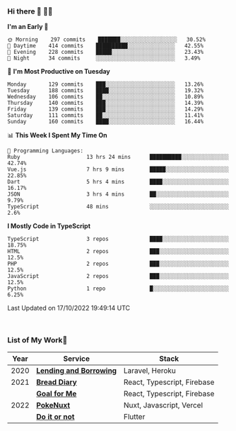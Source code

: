 ### Hi there 👋 🧑‍💻



<!--START_SECTION:waka-->
**I'm an Early 🐤** 

```text
🌞 Morning    297 commits    ███████░░░░░░░░░░░░░░░░░░   30.52% 
🌆 Daytime    414 commits    ██████████░░░░░░░░░░░░░░░   42.55% 
🌃 Evening    228 commits    █████░░░░░░░░░░░░░░░░░░░░   23.43% 
🌙 Night      34 commits     ░░░░░░░░░░░░░░░░░░░░░░░░░   3.49%

```
📅 **I'm Most Productive on Tuesday** 

```text
Monday       129 commits    ███░░░░░░░░░░░░░░░░░░░░░░   13.26% 
Tuesday      188 commits    ████░░░░░░░░░░░░░░░░░░░░░   19.32% 
Wednesday    106 commits    ██░░░░░░░░░░░░░░░░░░░░░░░   10.89% 
Thursday     140 commits    ███░░░░░░░░░░░░░░░░░░░░░░   14.39% 
Friday       139 commits    ███░░░░░░░░░░░░░░░░░░░░░░   14.29% 
Saturday     111 commits    ██░░░░░░░░░░░░░░░░░░░░░░░   11.41% 
Sunday       160 commits    ████░░░░░░░░░░░░░░░░░░░░░   16.44%

```


📊 **This Week I Spent My Time On** 

```text
💬 Programming Languages: 
Ruby                     13 hrs 24 mins      ██████████░░░░░░░░░░░░░░░   42.74% 
Vue.js                   7 hrs 9 mins        █████░░░░░░░░░░░░░░░░░░░░   22.85% 
Dart                     5 hrs 4 mins        ████░░░░░░░░░░░░░░░░░░░░░   16.17% 
JSON                     3 hrs 4 mins        ██░░░░░░░░░░░░░░░░░░░░░░░   9.79% 
TypeScript               48 mins             ░░░░░░░░░░░░░░░░░░░░░░░░░   2.6%

```

**I Mostly Code in TypeScript** 

```text
TypeScript               3 repos             ████░░░░░░░░░░░░░░░░░░░░░   18.75% 
HTML                     2 repos             ███░░░░░░░░░░░░░░░░░░░░░░   12.5% 
PHP                      2 repos             ███░░░░░░░░░░░░░░░░░░░░░░   12.5% 
JavaScript               2 repos             ███░░░░░░░░░░░░░░░░░░░░░░   12.5% 
Python                   1 repo              █░░░░░░░░░░░░░░░░░░░░░░░░   6.25%

```



 Last Updated on 17/10/2022 19:49:14 UTC
<!--END_SECTION:waka-->


<br />

### List of My Work🚀

| Year | Service | Stack |
|--|--|--|
| 2020 | [**Lending and Borrowing**](https://lending-and-borrowing.herokuapp.com/) | Laravel, Heroku |
| 2021 | [**Bread Diary**](https://bread-diary-web.web.app/) | React, Typescript, Firebase |
|  | [**Goal for Me**](https://goal-for-me.web.app/) | React, Typescript, Firebase |
| 2022 | [**PokeNuxt**](https://pokenuxt.vercel.app/) | Nuxt, Javascript, Vercel |
|  | [**Do it or not**](https://apps.apple.com/jp/app/do-it-or-not/id1613818865) | Flutter |